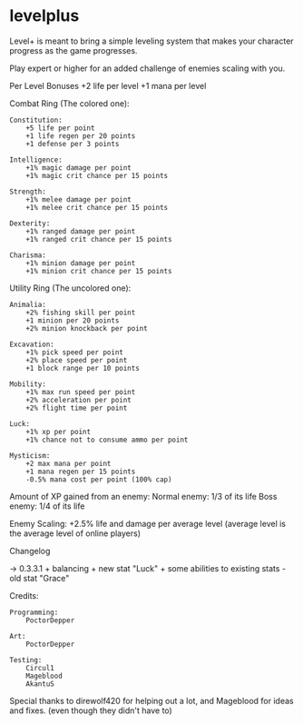 # levelplus

Level+ is meant to bring a simple leveling system that makes your character progress as the game progresses.

Play expert or higher for an added challenge of enemies scaling with you.

Per Level Bonuses
+2 life per level
+1 mana per level

Combat Ring (The colored one):

	Constitution:
		+5 life per point
		+1 life regen per 20 points
		+1 defense per 3 points

	Intelligence:
		+1% magic damage per point
		+1% magic crit chance per 15 points

	Strength:
		+1% melee damage per point
		+1% melee crit chance per 15 points

	Dexterity:
		+1% ranged damage per point
		+1% ranged crit chance per 15 points

	Charisma:
		+1% minion damage per point
		+1% minion crit chance per 15 points

Utility Ring (The uncolored one):

	Animalia:
		+2% fishing skill per point
		+1 minion per 20 points
		+2% minion knockback per point

	Excavation:
		+1% pick speed per point
		+2% place speed per point
		+1 block range per 10 points

	Mobility:
		+1% max run speed per point
		+2% acceleration per point
		+2% flight time per point

	Luck:
		+1% xp per point
		+1% chance not to consume ammo per point

	Mysticism:
		+2 max mana per point
		+1 mana regen per 15 points
		-0.5% mana cost per point (100% cap)

Amount of XP gained from an enemy:
	Normal enemy: 1/3 of its life
	Boss enemy: 1/4 of its life

Enemy Scaling:
	+2.5% life and damage per average level (average level is the average level of online players)

Changelog

-> 0.3.3.1
	+ balancing
	+ new stat "Luck"
	+ some abilities to existing stats
	- old stat "Grace"


Credits: 

	Programming:
		PoctorDepper

	Art:
		PoctorDepper

	Testing:
		Circul1
		Mageblood
		AkantuS

Special thanks to direwolf420 for helping out a lot, and Mageblood for ideas and fixes. (even though they didn't have to)